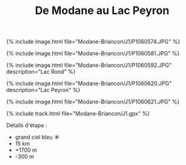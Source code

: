 ﻿---
title: "De Modane au Lac Peyron"
permalink: /Modane-Briancon/J1/
sidebar:
  nav: "modane_briancon"
enable_tracks: true
---

{% include image.html file="Modane-Briancon/J1/P1060574.JPG" %}

{% include image.html file="Modane-Briancon/J1/P1060581.JPG" %}

{% include image.html file="Modane-Briancon/J1/P1060592.JPG" description="Lac Rond" %}

{% include image.html file="Modane-Briancon/J1/P1060620.JPG" description="Lac Peyron" %}

{% include image.html file="Modane-Briancon/J1/P1060621.JPG" %}

{% include track.html file="Modane-Briancon/J1.gpx" %}

Détails d'étape :
* grand ciel bleu :sunny:
* 15 km
* +1700 m
* -300 m

